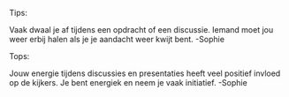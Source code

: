 Tips:

Vaak dwaal je af tijdens een opdracht of een discussie. Iemand moet jou weer erbij halen als je je aandacht weer kwijt bent. -Sophie

Tops:

Jouw energie tijdens discussies en presentaties heeft veel positief invloed op de kijkers. Je bent energiek en neem je vaak initiatief. -Sophie
